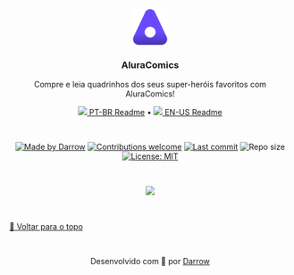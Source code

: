 <div align="center" id="top">
  <!-- Logo & Basic info project -->
  <a href="https://darrow12.github.io/AluraComics/src/pages">
    <img src="https://github.com/darrow12/AluraComics/blob/main/public/images/logo.svg" alt="Logotipo da AluraComics" height="64"/>
  </a>
  
  <h3>AluraComics</h3>
  <p>Compre e leia quadrinhos dos seus super-heróis favoritos com AluraComics!</p>

  <!-- Readme languages -->
  <p>
    <a href="README-pt.md"><img src="https://github.com/darrow12/Pop_OS-posInstall/blob/main/.github/br.png" height="12"> PT-BR Readme</a> 
    • 
    <a href="README.md"><img src="https://github.com/darrow12/Pop_OS-posInstall/blob/main/.github/us.png" height="12"> EN-US Readme</a>
  </p>
  
  <br>
  
  <!-- Badges-->
  [![Made by Darrow](https://img.shields.io/badge/Made%20by-Darrow-6949FF?logo=github&labelColor=1C1F2A)](https://github.com/darrow12)
  [![Contributions welcome](https://img.shields.io/badge/Contributions-welcome-6949FF?labelColor=1C1F2A)](https://github.com/darrow12/AluraComics/pulls)
  [![Last commit](https://img.shields.io/github/last-commit/darrow12/AluraComics?color=6949FF&labelColor=1C1F2A&label=Last%20commit)](https://github.com/darrow12/AluraComics/commits/main)
  ![Repo size](https://img.shields.io/github/repo-size/darrow12/AluraComics?color=6949FF&labelColor=1C1F2A&label=Repo%20size)
  [![License: MIT](https://img.shields.io/github/license/darrow12/AluraComics?color=6949FF&labelColor=1C1F2A&label=License)](https://github.com/darrow12/AluraComics/blob/main/LICENSE)

<br>
  
![](https://user-images.githubusercontent.com/47289706/188709474-182615dc-2d36-4355-ac0a-b78cc1d16350.png)
  
</div>
<br>



 <a href='#top'>🔼 Voltar para o topo</a>

<br>

<p align="center">Desenvolvido com 💜 por <a href="https://github.com/darrow12">Darrow</a></p>
